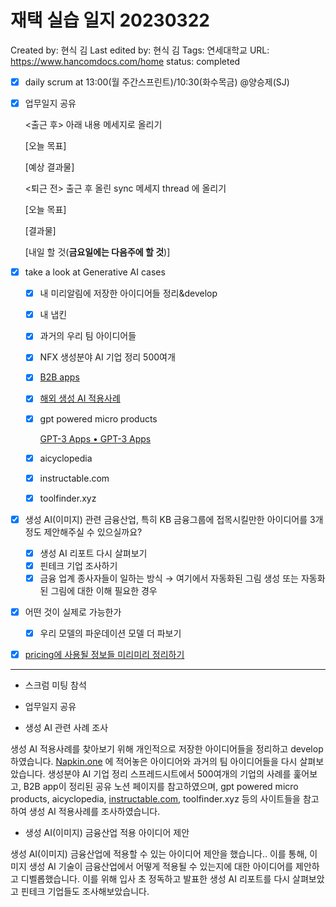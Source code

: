 # 재택 실습 일지 20230322

Created by: 현식 김
Last edited by: 현식 김
Tags: 연세대학교
URL: https://www.hancomdocs.com/home
status: completed

- [x]  daily scrum at 13:00(월 주간스프린트)/10:30(화수목금)  @양승제(SJ)
- [x]  업무일지 공유
    
    <출근 후> 아래 내용 메세지로 올리기
    
    [오늘 목표]
    
    [예상 결과물]
    
    <퇴근 전> 출근 후 올린 sync 메세지 thread 에 올리기
    
    [오늘 목표]
    
    [결과물]
    
    [내일 할 것(**금요일에는 다음주에 할 것**)]
    
- [x]  take a look at Generative AI cases
    - [x]  내 미리알림에 저장한 아이디어들 정리&develop
    - [x]  내 냅킨
    - [x]  과거의 우리 팀 아이디어들
    - [x]  NFX 생성분야 AI 기업 정리 500여개
    - [x]  [B2B apps](https://www.notion.so/SaaS-B2B-by-bf26e8c9605744aa9c710a62cdc36b41?pvs=21)
    - [x]  [해외 생성 AI 적용사례](https://www.notion.so/AI-fc66f14a19f3421a8564c616513692ac?pvs=21)
    - [x]  gpt powered micro products
        
        [GPT-3 Apps • GPT-3 Apps](https://gpt-apps.com/)
        
    - [x]  aicyclopedia
    - [x]  instructable.com
    - [x]  toolfinder.xyz
- [x]  생성 AI(이미지) 관련 금융산업, 특히 KB 금융그룹에 접목시킬만한 아이디어를 3개 정도 제안해주실 수 있으실까요?
    - [x]  생성 AI 리포트 다시 살펴보기
    - [x]  핀테크 기업 조사하기
    - [x]  금융 업계 종사자들이 일하는 방식 → 여기에서 자동화된 그림 생성 또는 자동화된 그림에 대한 이해 필요한 경우
- [x]  어떤 것이 실제로 가능한가
    - [x]  우리 모델의 파운데이션 모델 더 파보기
- [x]  [pricing에 사용될 정보들 미리미리 정리하기](Pricing%20strategy%2017295d8505ce4f07b32a6a8344fbfb5f.md)

---

- 스크럼 미팅 참석
- 업무일지 공유

- 생성 AI 관련 사례 조사

생성 AI 적용사례를 찾아보기 위해 개인적으로 저장한 아이디어들을 정리하고 develop하였습니다. [Napkin.one](http://Napkin.one) 에 적어놓은 아이디어와 과거의 팀 아이디어들을 다시 살펴보았습니다. 생성분야 AI 기업 정리 스프레드시트에서 500여개의 기업의 사례를 훑어보고, B2B app이 정리된 공유 노션 페이지를 참고하였으며, gpt powered micro products, aicyclopedia, [instructable.com](http://instructable.com/), toolfinder.xyz 등의 사이트들을 참고하여 생성 AI 적용사례를 조사하였습니다.

- 생성 AI(이미지) 금융산업 적용 아이디어 제안

생성 AI(이미지) 금융산업에 적용할 수 있는 아이디어 제안을 했습니다.. 이를 통해, 이미지 생성 AI 기술이 금융산업에서 어떻게 적용될 수 있는지에 대한 아이디어를 제안하고 디벨롭했습니다. 이를 위해 입사 초 정독하고 발표한 생성 AI 리포트를 다시 살펴보았고 핀테크 기업들도 조사해보았습니다.